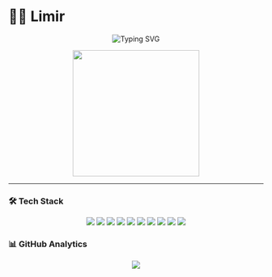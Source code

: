 # 🏄‍♂️ Limir

<div align="center">
  <img src="https://readme-typing-svg.herokuapp.com?font=Fira+Code&pause=1000&color=6366F1&center=true&vCenter=true&width=435&lines=Welcome+to+my+GitHub!;Passionate+Developer;Always+Learning+%26+Growing;Let's+Build+Something+Amazing" alt="Typing SVG" />
</div>
<p align="center">
  <img width="250" src="https://user-images.githubusercontent.com/74038190/212284164-662b26f5-a2e4-49cb-b675-4af56e609afa.gif">
</p>

---

### 🛠️ Tech Stack

<div align="center">
  <img src="https://img.shields.io/badge/Java-ED8B00?style=for-the-badge&logo=java&logoColor=white" />
  <img src="https://img.shields.io/badge/Spring-6DB33F?style=for-the-badge&logo=spring&logoColor=white" />
  <img src="https://img.shields.io/badge/Docker-2496ED?style=for-the-badge&logo=docker&logoColor=white" />
  <img src="https://img.shields.io/badge/Git-F05032?style=for-the-badge&logo=git&logoColor=white" />
  <img src="https://img.shields.io/badge/AWS%20S3-FF9900?style=for-the-badge&logo=amazon-aws&logoColor=white" />
  <img src="https://img.shields.io/badge/Kafka-6C5CE7?style=for-the-badge&logo=apachekafka&logoColor=white" />
  <img src="https://img.shields.io/badge/RabbitMQ-FF6600?style=for-the-badge&logo=rabbitmq&logoColor=white" />
  <img src="https://img.shields.io/badge/Redis-DC382D?style=for-the-badge&logo=redis&logoColor=white" />
  <img src="https://img.shields.io/badge/PostgreSQL-4169E1?style=for-the-badge&logo=postgresql&logoColor=white" />
  <img src="https://img.shields.io/badge/and%20more-555?style=for-the-badge" />
</div>

### 📊 GitHub Analytics

<div align="center">
  <img src="https://github-readme-stats.vercel.app/api?username=L1mir&show_icons=true&theme=transparent&hide_border=true" />
</div>

